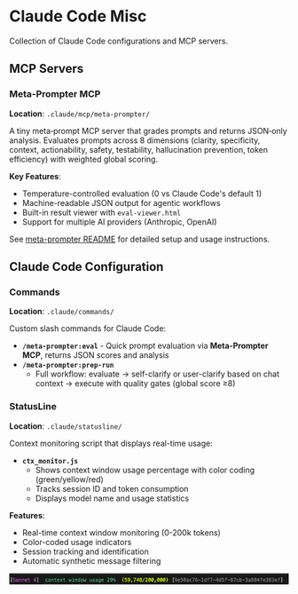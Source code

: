 # Claude Code Misc

Collection of Claude Code configurations and MCP servers.

## MCP Servers

### Meta-Prompter MCP
**Location**: `.claude/mcp/meta-prompter/`

A tiny meta‑prompt MCP server that grades prompts and returns JSON‑only analysis. Evaluates prompts across 8 dimensions (clarity, specificity, context, actionability, safety, testability, hallucination prevention, token efficiency) with weighted global scoring.

**Key Features**:
- Temperature-controlled evaluation (0 vs Claude Code's default 1)
- Machine-readable JSON output for agentic workflows  
- Built-in result viewer with `eval-viewer.html`
- Support for multiple AI providers (Anthropic, OpenAI)

See [meta-prompter README](.claude/mcp/meta-prompter/README.md) for detailed setup and usage instructions.

## Claude Code Configuration

### Commands
**Location**: `.claude/commands/`

Custom slash commands for Claude Code:

- **`/meta-prompter:eval`** - Quick prompt evaluation via **Meta-Prompter MCP**, returns JSON scores and analysis
- **`/meta-prompter:prep-run`** 
  - Full workflow: evaluate → self-clarify or user-clarify based on chat context → execute with quality gates (global score ≥8)

### StatusLine
**Location**: `.claude/statusline/`

Context monitoring script that displays real-time usage:
- **`ctx_monitor.js`**
  - Shows context window usage percentage with color coding (green/yellow/red)
  - Tracks session ID and token consumption
  - Displays model name and usage statistics

**Features**:
- Real-time context window monitoring (0-200k tokens)
- Color-coded usage indicators  
- Session tracking and identification
- Automatic synthetic message filtering

![alt text](image.png)
